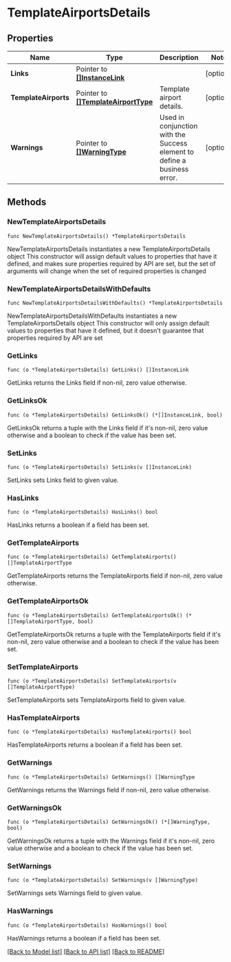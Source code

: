 # TemplateAirportsDetails

## Properties

Name | Type | Description | Notes
------------ | ------------- | ------------- | -------------
**Links** | Pointer to [**[]InstanceLink**](InstanceLink.md) |  | [optional] 
**TemplateAirports** | Pointer to [**[]TemplateAirportType**](TemplateAirportType.md) | Template airport details. | [optional] 
**Warnings** | Pointer to [**[]WarningType**](WarningType.md) | Used in conjunction with the Success element to define a business error. | [optional] 

## Methods

### NewTemplateAirportsDetails

`func NewTemplateAirportsDetails() *TemplateAirportsDetails`

NewTemplateAirportsDetails instantiates a new TemplateAirportsDetails object
This constructor will assign default values to properties that have it defined,
and makes sure properties required by API are set, but the set of arguments
will change when the set of required properties is changed

### NewTemplateAirportsDetailsWithDefaults

`func NewTemplateAirportsDetailsWithDefaults() *TemplateAirportsDetails`

NewTemplateAirportsDetailsWithDefaults instantiates a new TemplateAirportsDetails object
This constructor will only assign default values to properties that have it defined,
but it doesn't guarantee that properties required by API are set

### GetLinks

`func (o *TemplateAirportsDetails) GetLinks() []InstanceLink`

GetLinks returns the Links field if non-nil, zero value otherwise.

### GetLinksOk

`func (o *TemplateAirportsDetails) GetLinksOk() (*[]InstanceLink, bool)`

GetLinksOk returns a tuple with the Links field if it's non-nil, zero value otherwise
and a boolean to check if the value has been set.

### SetLinks

`func (o *TemplateAirportsDetails) SetLinks(v []InstanceLink)`

SetLinks sets Links field to given value.

### HasLinks

`func (o *TemplateAirportsDetails) HasLinks() bool`

HasLinks returns a boolean if a field has been set.

### GetTemplateAirports

`func (o *TemplateAirportsDetails) GetTemplateAirports() []TemplateAirportType`

GetTemplateAirports returns the TemplateAirports field if non-nil, zero value otherwise.

### GetTemplateAirportsOk

`func (o *TemplateAirportsDetails) GetTemplateAirportsOk() (*[]TemplateAirportType, bool)`

GetTemplateAirportsOk returns a tuple with the TemplateAirports field if it's non-nil, zero value otherwise
and a boolean to check if the value has been set.

### SetTemplateAirports

`func (o *TemplateAirportsDetails) SetTemplateAirports(v []TemplateAirportType)`

SetTemplateAirports sets TemplateAirports field to given value.

### HasTemplateAirports

`func (o *TemplateAirportsDetails) HasTemplateAirports() bool`

HasTemplateAirports returns a boolean if a field has been set.

### GetWarnings

`func (o *TemplateAirportsDetails) GetWarnings() []WarningType`

GetWarnings returns the Warnings field if non-nil, zero value otherwise.

### GetWarningsOk

`func (o *TemplateAirportsDetails) GetWarningsOk() (*[]WarningType, bool)`

GetWarningsOk returns a tuple with the Warnings field if it's non-nil, zero value otherwise
and a boolean to check if the value has been set.

### SetWarnings

`func (o *TemplateAirportsDetails) SetWarnings(v []WarningType)`

SetWarnings sets Warnings field to given value.

### HasWarnings

`func (o *TemplateAirportsDetails) HasWarnings() bool`

HasWarnings returns a boolean if a field has been set.


[[Back to Model list]](../README.md#documentation-for-models) [[Back to API list]](../README.md#documentation-for-api-endpoints) [[Back to README]](../README.md)


